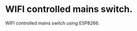 WIFI controlled mains switch.
=============================

WIFI controlled mains switch using ESP8266.

